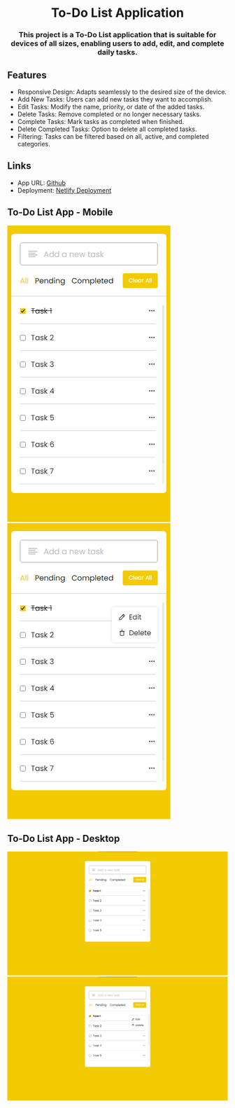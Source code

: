 <h1 align="center">To-Do List Application</h1>

<h3 align="center">This project is a To-Do List application that is suitable for devices of all sizes, enabling users to add, edit, and complete daily tasks.</h3>

<h2>Features</h2>
<ul>
  <li>Responsive Design: Adapts seamlessly to the desired size of the device.</li>
  <li>Add New Tasks: Users can add new tasks they want to accomplish.</li>
  <li>Edit Tasks: Modify the name, priority, or date of the added tasks.</li>
  <li>Delete Tasks: Remove completed or no longer necessary tasks.</li>
  <li>Complete Tasks: Mark tasks as completed when finished.</li>
  <li>Delete Completed Tasks: Option to delete all completed tasks.</li>
  <li>Filtering: Tasks can be filtered based on all, active, and completed categories.</li>
</ul>

## Links

- App URL: [Github](https://github.com/ibrahimov13/todo-list-app.git)
- Deployment: [Netlify Deployment](https://todolistappjsv1.netlify.app/)

## To-Do List App - Mobile
<p>
  <img src="https://github.com/ibrahimov13/repository-assets/blob/ecd4f78b6a0c8687807797d2b66231b4033f86ca/assets/Task%20List%20Mobile.png" alt="To-Do List App">&nbsp;&nbsp;&nbsp;&nbsp;&nbsp;&nbsp;
  <img src="https://github.com/ibrahimov13/repository-assets/blob/ecd4f78b6a0c8687807797d2b66231b4033f86ca/assets/Task%20List%20Mobile%20Update.png" alt="To-Do List App">
</p>

## To-Do List App - Desktop
<img src="https://github.com/ibrahimov13/repository-assets/blob/ecd4f78b6a0c8687807797d2b66231b4033f86ca/assets/Task%20List%20Home.png" alt="To-Do List App">
<br />
<img src="https://github.com/ibrahimov13/repository-assets/blob/ecd4f78b6a0c8687807797d2b66231b4033f86ca/assets/Task%20List%20Update.png" alt="To-Do List App">
